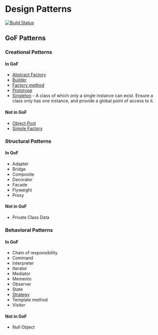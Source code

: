 # Design Patterns

[![Build Status](https://travis-ci.org/taka-wang/go-design-pattern.svg?branch=master)](https://travis-ci.org/taka-wang/go-design-pattern)

## GoF Patterns

### Creational Patterns

#### In GoF

- [Abstract Factory](abstract_factory/README.md)
- [Builder](builder/README.md)
- [Factory method](factory_method/README.md)
- [Prototype](prototype/README.md)
- [Singleton](singleton/README.md) - A class of which only a single instance can exist. Ensure a class only has one instance, and provide a global point of access to it.

#### Not in GoF

- [Object Pool](object_pool/README.md)
- [Simple Factory](simple_factory/README.md)

### Structural Patterns

#### In GoF

- Adapter
- Bridge
- Composite
- Decorator
- Facade
- Flyweight
- Proxy

#### Not in GoF

- Private Class Data

### Behavioral Patterns

#### In GoF

- Chain of responsibility
- Command
- Interpreter
- Iterator
- Mediator
- Memento
- Observer
- State
- [Strategy](strategy/README.md)
- Template method
- Visitor

#### Not in GoF

- Null Object